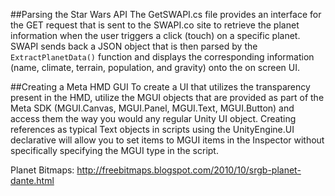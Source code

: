 ##Parsing the Star Wars API
The GetSWAPI.cs file provides an interface for the GET request that is sent to the SWAPI.co site to retrieve the planet information when the user triggers a click (touch) on a specific planet. SWAPI sends back a JSON object that is then parsed by the `ExtractPlanetData()` function and displays the corresponding information (name, climate, terrain, population, and gravity) onto the on screen UI.

##Creating a Meta HMD GUI
To create a UI that utilizes the transparency present in the HMD, utilize the MGUI objects that are provided as part of the Meta SDK (MGUI.Canvas, MGUI.Panel, MGUI.Text, MGUI.Button) and access them the way you would any regular Unity UI object. Creating references as typical Text objects in scripts using the UnityEngine.UI declarative will allow you to set items to MGUI items in the Inspector without specifically specifying the MGUI type in the script.

Planet Bitmaps: http://freebitmaps.blogspot.com/2010/10/srgb-planet-dante.html
